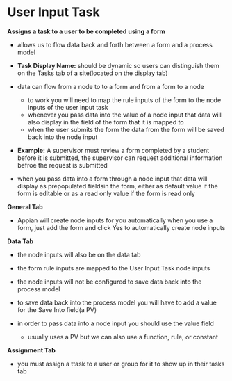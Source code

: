 # User Input Task
**Assigns a task to a user to be completed using a form**
- allows us to flow data back and forth between a form and a process model
- **Task Display Name:** should be dynamic so users can distinguish them on the Tasks tab of a site(located on the display tab)
- data can flow from a node to to a form and from a form to a node
    - to work you will need to map the rule inputs of the form to the node inputs of the user input task
    - whenever you pass data into the value of a node input that data will also display in the field of the form that it is mapped to
    - when the user submits the form the data from the form will be saved back into the node input
- **Example:** A supervisor must review a form completed by a student before it is submitted, the supervisor can request additional information befroe the request is submitted

- when you pass data into a form through a node input that data will display as prepopulated fieldsin the form, either as default value if the form is editable or as a read only value if the form is read only

**General Tab**
- Appian will create node inputs for you automatically when you use a form, just add the form and click Yes to automatically create node inputs


**Data Tab**
- the node inputs will also be on the data tab
- the form rule inputs are mapped to the User Input Task node inputs
- the node inputs will not be configured to save data back into the process model


- to save data back into the process model you will have to add a value for the Save Into field(a PV)



- in order to pass data into a node input you should use the value field
    - usually uses a PV but we can also use a function, rule, or constant


**Assignment Tab**
- you must assign a ttask to a user or group for it to show up in their tasks tab
